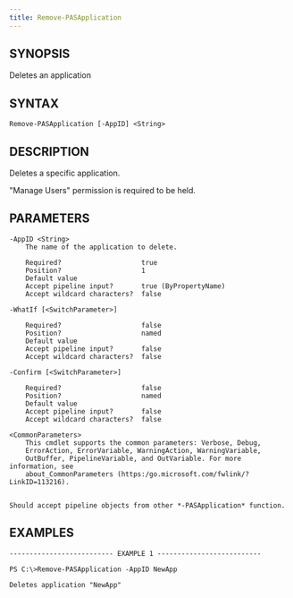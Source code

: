```yaml
---
title: Remove-PASApplication
---
```


## SYNOPSIS

Deletes an application

## SYNTAX

    Remove-PASApplication [-AppID] <String>

## DESCRIPTION

Deletes a specific application.

"Manage Users" permission is required to be held.

## PARAMETERS

    -AppID <String>
        The name of the application to delete.

        Required?                    true
        Position?                    1
        Default value
        Accept pipeline input?       true (ByPropertyName)
        Accept wildcard characters?  false

    -WhatIf [<SwitchParameter>]

        Required?                    false
        Position?                    named
        Default value
        Accept pipeline input?       false
        Accept wildcard characters?  false

    -Confirm [<SwitchParameter>]

        Required?                    false
        Position?                    named
        Default value
        Accept pipeline input?       false
        Accept wildcard characters?  false

    <CommonParameters>
        This cmdlet supports the common parameters: Verbose, Debug,
        ErrorAction, ErrorVariable, WarningAction, WarningVariable,
        OutBuffer, PipelineVariable, and OutVariable. For more information, see
        about_CommonParameters (https:/go.microsoft.com/fwlink/?LinkID=113216).


    Should accept pipeline objects from other *-PASApplication* function.

## EXAMPLES

    -------------------------- EXAMPLE 1 --------------------------

    PS C:\>Remove-PASApplication -AppID NewApp

    Deletes application "NewApp"
